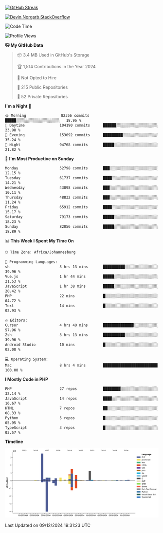 
[![GitHub Streak](http://github-readme-streak-stats.herokuapp.com?user=DevinNorgarb&date_format=M%20j%5B%2C%20Y%5D)]()


[![Devin Norgarb StackOverflow](https://github-readme-stackoverflow.vercel.app/?userID=4993755)](https://stackoverflow.com/users/4993755/devin-norgarb)

<!--START_SECTION:waka-->
![Code Time](http://img.shields.io/badge/Code%20Time-9%2C264%20hrs%2050%20mins-blue)

![Profile Views](http://img.shields.io/badge/Profile%20Views-103-blue)

**🐱 My GitHub Data** 

> 📦 3.4 MB Used in GitHub's Storage 
 > 
> 🏆 1,514 Contributions in the Year 2024
 > 
> 🚫 Not Opted to Hire
 > 
> 📜 215 Public Repositories 
 > 
> 🔑 52 Private Repositories 
 > 
**I'm a Night 🦉** 

```text
🌞 Morning                82356 commits       █████░░░░░░░░░░░░░░░░░░░░   18.96 % 
🌆 Daytime                104190 commits      ██████░░░░░░░░░░░░░░░░░░░   23.98 % 
🌃 Evening                153092 commits      █████████░░░░░░░░░░░░░░░░   35.24 % 
🌙 Night                  94768 commits       █████░░░░░░░░░░░░░░░░░░░░   21.82 % 
```
📅 **I'm Most Productive on Sunday** 

```text
Monday                   52798 commits       ███░░░░░░░░░░░░░░░░░░░░░░   12.15 % 
Tuesday                  61737 commits       ████░░░░░░░░░░░░░░░░░░░░░   14.21 % 
Wednesday                43898 commits       ███░░░░░░░░░░░░░░░░░░░░░░   10.11 % 
Thursday                 48832 commits       ███░░░░░░░░░░░░░░░░░░░░░░   11.24 % 
Friday                   65912 commits       ████░░░░░░░░░░░░░░░░░░░░░   15.17 % 
Saturday                 79173 commits       █████░░░░░░░░░░░░░░░░░░░░   18.23 % 
Sunday                   82056 commits       █████░░░░░░░░░░░░░░░░░░░░   18.89 % 
```


📊 **This Week I Spent My Time On** 

```text
🕑︎ Time Zone: Africa/Johannesburg

💬 Programming Languages: 
sh                       3 hrs 13 mins       ██████████░░░░░░░░░░░░░░░   39.96 % 
Vue.js                   1 hr 44 mins        █████░░░░░░░░░░░░░░░░░░░░   21.53 % 
JavaScript               1 hr 38 mins        █████░░░░░░░░░░░░░░░░░░░░   20.42 % 
PHP                      22 mins             █░░░░░░░░░░░░░░░░░░░░░░░░   04.72 % 
Text                     14 mins             █░░░░░░░░░░░░░░░░░░░░░░░░   02.93 % 

🔥 Editors: 
Cursor                   4 hrs 40 mins       ██████████████░░░░░░░░░░░   57.96 % 
Zsh                      3 hrs 13 mins       ██████████░░░░░░░░░░░░░░░   39.96 % 
Android Studio           10 mins             █░░░░░░░░░░░░░░░░░░░░░░░░   02.08 % 

💻 Operating System: 
Mac                      8 hrs 4 mins        █████████████████████████   100.00 % 
```

**I Mostly Code in PHP** 

```text
PHP                      27 repos            ████████░░░░░░░░░░░░░░░░░   32.14 % 
JavaScript               14 repos            ████░░░░░░░░░░░░░░░░░░░░░   16.67 % 
HTML                     7 repos             ██░░░░░░░░░░░░░░░░░░░░░░░   08.33 % 
Python                   5 repos             █░░░░░░░░░░░░░░░░░░░░░░░░   05.95 % 
TypeScript               3 repos             █░░░░░░░░░░░░░░░░░░░░░░░░   03.57 % 
```



**Timeline**

![Lines of Code chart](https://raw.githubusercontent.com/DevinNorgarb/DevinNorgarb/main/assets/bar_graph.png)


 Last Updated on 09/12/2024 19:31:23 UTC
<!--END_SECTION:waka-->

